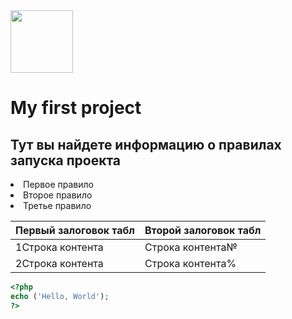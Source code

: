 <img src="https://media.prod.mdn.mozit.cloud/attachments/2013/11/15/6457/5e0f6aa96fb8e4593f143aa803576698/mdn_logo_only_color.png" height="100px" width="100px"/>

<h1>My first project </h1>

<h2>Тут вы найдете информацию о правилах запуска проекта</h2>

<li>Первое правило</li>
<li>Второе правило</li>
<li>Третье правило</li>

| Первый залоговок табл  | Второй залоговок табл |
| ------------- | ------------- |
| 1Строка контента  | Строка контента№  |
| 2Строка контента  | Строка контента%  |

```php
<?php
echo ('Hello, World');
?>
```
